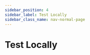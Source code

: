 ```yaml
---
sidebar_position: 4
sidebar_label: Test Locally
sidebar_class_name: nav-normal-page
---
```


# Test Locally
